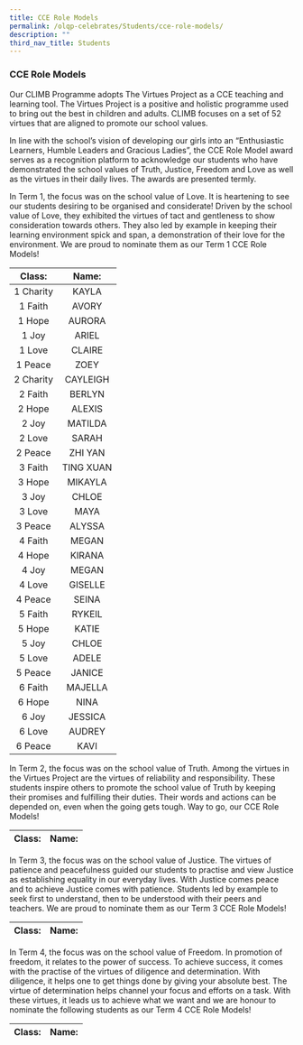 ```yaml
---
title: CCE Role Models
permalink: /olqp-celebrates/Students/cce-role-models/
description: ""
third_nav_title: Students
---
```

### CCE Role Models

Our CLIMB Programme adopts The Virtues Project as a CCE teaching and learning tool. The Virtues Project is a positive and holistic programme used to bring out the best in children and adults. CLIMB focuses on a set of 52 virtues that are aligned to promote our school values.

  

In line with the school’s vision of developing our girls into an “Enthusiastic Learners, Humble Leaders and Gracious Ladies”, the CCE Role Model award serves as a recognition platform to acknowledge our students who have demonstrated the school values of Truth, Justice, Freedom and Love as well as the virtues in their daily lives. The awards are presented termly.

  

In Term 1, the focus was on the school value of Love. It is heartening to see our students desiring to be organised and considerate! Driven by the school value of Love, they exhibited the virtues of tact and gentleness to show consideration towards others. They also led by example in keeping their learning environment spick and span, a demonstration of their love for the environment. We are proud to nominate them as our Term 1 CCE Role Models!

| Class: | Name: |
|:---:|:---:|
| 1 Charity | KAYLA |
| 1 Faith | AVORY |
| 1 Hope | AURORA |
| 1 Joy | ARIEL |
| 1 Love | CLAIRE |
| 1 Peace | ZOEY |
| 2 Charity | CAYLEIGH |
| 2 Faith | BERLYN |
| 2 Hope | ALEXIS |
| 2 Joy | MATILDA |
| 2 Love | SARAH |
| 2 Peace | ZHI YAN |
| 3 Faith | TING XUAN |
| 3 Hope | MIKAYLA |
| 3 Joy | CHLOE |
| 3 Love | MAYA |
| 3 Peace | ALYSSA |
| 4 Faith | MEGAN |
| 4 Hope | KIRANA |
| 4 Joy | MEGAN |
| 4 Love | GISELLE |
| 4 Peace | SEINA |
| 5 Faith | RYKEIL |
| 5 Hope |KATIE |
| 5 Joy | CHLOE |
| 5 Love | ADELE |
| 5 Peace | JANICE |
| 6 Faith | MAJELLA |
| 6 Hope | NINA |
| 6 Joy | JESSICA |
| 6 Love | AUDREY |
| 6 Peace | KAVI |

In Term 2, the focus was on the school value of Truth. Among the virtues in the Virtues Project are the virtues of reliability and responsibility. These students inspire others to promote the school value of Truth by keeping their promises and fulfilling their duties. Their words and actions can be depended on, even when the going gets tough. Way to go, our CCE Role Models!

| Class: | Name: |
|:---:|:---:|

In Term 3, the focus was on the school value of Justice. The virtues of patience and peacefulness guided our students to practise and view Justice as establishing equality in our everyday lives. With Justice comes peace and to achieve Justice comes with patience. Students led by example to seek first to understand, then to be understood with their peers and teachers. We are proud to nominate them as our Term 3 CCE Role Models!

| Class: | Name: |
|:---:|:---:|

In Term 4, the focus was on the school value of Freedom. In promotion of freedom, it relates to the power of success. To achieve success, it comes with the practise of the virtues of diligence and determination. With diligence, it helps one to get things done by giving your absolute best. The virtue of determination helps channel your focus and efforts on a task. With these virtues, it leads us to achieve what we want and we are honour to nominate the following students as our Term 4 CCE Role Models!

| Class: | Name: |
|:---:|:---:|
